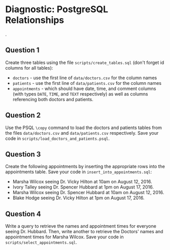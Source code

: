 # Diagnostic: PostgreSQL Relationships
.
## Question 1

Create three tables using the file `scripts/create_tables.sql` (don't forget id
columns for all tables):

-   `doctors` - use the first line of `data/doctors.csv` for the column names
-   `patients` - use the first line of `data/patients.csv` for the column names
-   `appointments` - which should have date, time, and comment columns (with
    types `DATE`, `TIME`, and `TEXT` respectively) as well as columns
    referencing both doctors and patients.

## Question 2

Use the PSQL `\copy` command to load the doctors and patients tables from the
files `data/doctors.csv` and `data/patients.csv` respectively. Save your code in
`scripts/load_doctors_and_patients.psql`.

## Question 3

Create the following appointments by inserting the appropriate rows into the
appointments table. Save your code in `insert_into_appointments.sql`:

-   Marsha Wilcox seeing Dr. Vicky Hilton at 10am on August 12, 2016.
-   Ivory Talley seeing Dr. Spencer Hubbard at 1pm on August 17, 2016.
-   Marsha Wilcox seeing Dr. Spencer Hubbard at 10am on August 12, 2016.
-   Blake Hodge seeing Dr. Vicky Hilton at 1pm on August 17, 2016.

## Question 4

Write a query to retrieve the names and appointment times for everyone seeing
Dr. Hubbard. Then, write another to retrieve the Doctors' names and appointment
times for Marsha Wilcox. Save your code in `scripts/select_appointments.sql`.
